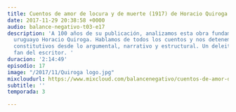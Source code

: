 ```yaml
---
title: Cuentos de amor de locura y de muerte (1917) de Horacio Quiroga
date: 2017-11-29 20:38:58 +0000
audio: balance-negativo-t03-e17
description: 'A 100 años de su publicación, analizamos esta obra fundamental del narrador
  uruguayo Horacio Quiroga. Hablamos de todos los cuentos y nos detenemos en sus elementos
  constitutivos desde lo argumental, narrativo y estructural. Un deleite para cualquier
  fan del escritor. '
duracion: '2:14:49'
episodio: 17
image: "/2017/11/Quiroga logo.jpg"
mixcloudurl: https://www.mixcloud.com/balancenegativo/cuentos-de-amor-de-locura-y-de-muerte-1917-de-horacio-quiroga/
subtitle: ''
temporada: 3

---
```

